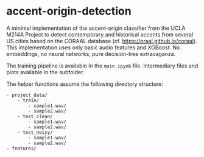 # accent-origin-detection
A minimal implementation of the accent-origin classifier from the UCLA
M214A Project to detect contemporary and historical accents from
several US cities based on the CORAAL database (cf. https://oraal.github.io/coraal).
This implementation uses only basic audio features and XGBoost.
No embeddings, no neural networks, pure decision-tree extravaganza.

The training pipeline is available in the `main.ipynb` file. Intermediary files 
and plots available in the subfolder.

The helper functions assume the following directory structure:

```
- project_data/
    - train/
        - sample1.wav/
        - sample2.wav/
    - test_clean/
        - sample1.wav/
        - sample2.wav/
    - test_noisy/
        - sample1.wav/
        - sample2.wav/
- features/
```
